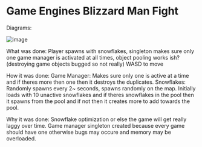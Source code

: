 # Game Engines Blizzard Man Fight
 
Diagrams:

![image](https://github.com/user-attachments/assets/72ab4a79-d36b-4c52-8930-919cf8814a99)

What was done:
Player spawns with snowflakes, singleton makes sure only one game manager is activated at all times, object pooling works ish? (destroying game objects bugged so not really) WASD to move

How it was done:
Game Manager: Makes sure only one is active at a time and if theres more then one then it destroys the duplicates.
Snowflakes: Randomly spawns every 2~ seconds, spawns randomly on the map. Initially loads with 10 unactive snowflakes and if theres snowflakes in the pool then it spawns from the pool and if not then it creates more to add towards the pool.

Why it was done:
Snowflake optimization or else the game will get really laggy over time.
Game manager singleton created because every game should have one otherwise bugs may occure and memory may be overloaded.
